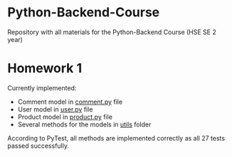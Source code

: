 # Python-Backend-Course
Repository with all materials for the Python-Backend Course (HSE SE 2 year)

# Homework 1
Currently implemented:
- Comment model in [comment.py](./homeworks/hw-1-python-practice/project/models/comment.py) file
- User model in [user.py](./homeworks/hw-1-python-practice/project/models/user.py) file
- Product model in [product.py](./homeworks/hw-1-python-practice/project/models/product.py) file
- Several methods for the models in [utils](./homeworks/hw-1-python-practice/project/utils) folder

According to PyTest, all methods are implemented correctly as all 27 tests passed successfully.